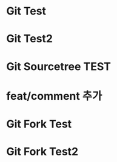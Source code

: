 # Git Test

# Git Test2

# Git Sourcetree TEST

# feat/comment 추가

# Git Fork Test

# Git Fork Test2